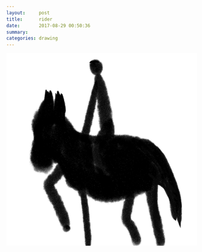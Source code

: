 ```yaml
---
layout:     post
title:      rider
date:       2017-08-29 00:50:36
summary:    
categories: drawing
---
```

![rider](/images/diary/rider.png "What is the rider?")

